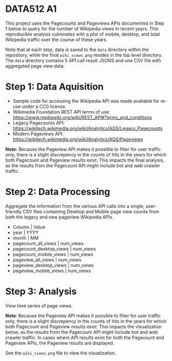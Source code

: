 # DATA512 A1

This project uses the Pagecounts and Pageviews APIs documented in Step 1 below to query for the number of Wikipedia views in recent years.  This reproducible analysis culminates with a plot of mobile, desktop, and total Wikipedia traffic over the course of these years. 

Note that at each step, data is saved to the `data` directory within the repository, while the final `wiki_views.png` resides in the top level directory.  The `data` directory contains 5 API call result JSONS and one CSV file with aggregated page view data.

# Step 1: Data Aquisition
- Sample code for accessing the Wikipedia API was made available for re-use under a CC0 license.
- Wikimedia Foundation REST API terms of use: https://www.mediawiki.org/wiki/REST_API#Terms_and_conditions
- Legacy Pagecounts API: https://wikitech.wikimedia.org/wiki/Analytics/AQS/Legacy_Pagecounts
- Modern Pageviews API: https://wikitech.wikimedia.org/wiki/Analytics/AQS/Pageviews

**Note:** Because the Pageview API makes it possible to filter for user traffic only, there is a slight discrepency in the counts of hits in the years for which both Pagecount and Pageview results exist.  This impacts the final analysis, as the results from the Pagecount API might include bot and web crawler traffic.

# Step 2: Data Processing
Aggregate the information from the various API calls into a single, user-friendly CSV files containing Desktop and Mobile page view counts from both the legacy and new pageview Wikipedia APIs.

- Column | Value
- year | YYYY
- month | MM
- pagecount_all_views | num_views
- pagecount_desktop_views | num_views
- pagecount_mobile_views | num_views
- pageview_all_views | num_views
- pageview_desktop_views | num_views
- pageview_mobile_views | num_views

# Step 3: Analysis
View time series of page views.

**Note**: Because the Pageview API makes it possible to filter for user traffic only, there is a slight discrepency in the counts of hits in the years for which both Pagecount and Pageview results exist.  This impacts the visualization below, as the results from the Pagecount API might include bot and web crawler traffic.  In cases where API results exist for both the Pagecount and Pageview APIs, the Pageview results are displayed.

See the `wiki_views.png` file to view the visualization.
